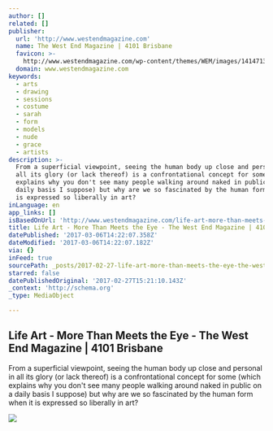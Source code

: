 ```yaml
---
author: []
related: []
publisher:
  url: 'http://www.westendmagazine.com'
  name: The West End Magazine | 4101 Brisbane
  favicon: >-
    http://www.westendmagazine.com/wp-content/themes/WEM/images/1414713111wem.ico
  domain: www.westendmagazine.com
keywords:
  - arts
  - drawing
  - sessions
  - costume
  - sarah
  - form
  - models
  - nude
  - grace
  - artists
description: >-
  From a superficial viewpoint, seeing the human body up close and personal in
  all its glory (or lack thereof) is a confrontational concept for some (which
  explains why you don't see many people walking around naked in public on a
  daily basis I suppose) but why are we so fascinated by the human form when it
  is expressed so liberally in art?
inLanguage: en
app_links: []
isBasedOnUrl: 'http://www.westendmagazine.com/life-art-more-than-meets-the-eye/'
title: Life Art - More Than Meets the Eye - The West End Magazine | 4101 Brisbane
datePublished: '2017-03-06T14:22:07.358Z'
dateModified: '2017-03-06T14:22:07.182Z'
via: {}
inFeed: true
sourcePath: _posts/2017-02-27-life-art-more-than-meets-the-eye-the-west-end-magazine-or.md
starred: false
datePublishedOriginal: '2017-02-27T15:21:10.143Z'
_context: 'http://schema.org'
_type: MediaObject

---
```

<article style=""><h1>Life Art - More Than Meets the Eye - The West End Magazine | 4101 Brisbane</h1><p>From a superficial viewpoint, seeing the human body up close and personal in all its glory (or lack thereof) is a confrontational concept for some (which explains why you don't see many people walking around naked in public on a daily basis I suppose) but why are we so fascinated by the human form when it is expressed so liberally in art?</p><img src="http://www.westendmagazine.com/wp-content/uploads/2015/09/11221828_912604822142496_2589793760886876964_n.jpg" /></article>
